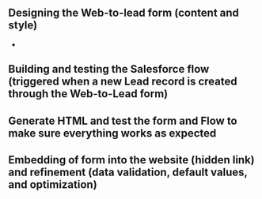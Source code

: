 
## Designing the Web-to-lead form (content and style)
- 

## Building and testing the Salesforce flow (triggered when a new Lead record is created through the Web-to-Lead form)

## Generate HTML and test the form and Flow to make sure everything works as expected

## Embedding of form into the website (hidden link) and refinement (data validation, default values, and optimization)

